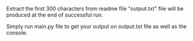 Extract the first 300 characters from readme file
"output.txt" file will be produced at the end of successful run.

Simply run main.py file to get your output on output.txt file as well as the console.
